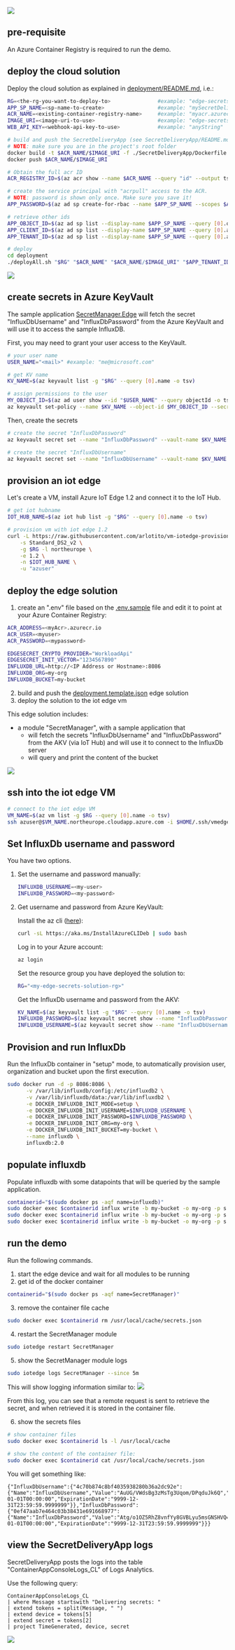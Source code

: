 ![](../images/e2e-demo-overall-diagram.png)

## pre-requisite
An Azure Container Registry is required to run the demo.

## deploy the cloud solution
Deploy the cloud solution as explained in [deployment/README.md](../deployment/README.md), i.e.:

```bash
RG=<the-rg-you-want-to-deploy-to>               #example: "edge-secrets-rg"
APP_SP_NAME=<sp-name-to-create>                 #example: "mySecretDeliveryApp"
ACR_NAME=<existing-container-registry-name>     #example: "myacr.azurecr.io"
IMAGE_URI=<image-uri-to-use>                    #example: "edge-secrets/secret-delivery-app:0.0.1"
WEB_API_KEY=<webhook-api-key-to-use>            #example: "anyString"

# build and push the SecretDeliveryApp (see SecretDeliveryApp/README.md)
# NOTE: make sure you are in the project's root folder
docker build -t $ACR_NAME/$IMAGE_URI -f ./SecretDeliveryApp/Dockerfile .
docker push $ACR_NAME/$IMAGE_URI

# Obtain the full acr ID 
ACR_REGISTRY_ID=$(az acr show --name $ACR_NAME --query "id" --output tsv)

# create the service principal with "acrpull" access to the ACR.
# NOTE: password is shown only once. Make sure you save it!
APP_PASSWORD=$(az ad sp create-for-rbac --name $APP_SP_NAME --scopes $ACR_REGISTRY_ID --role acrpull --query "password" --output tsv)

# retrieve other ids
APP_OBJECT_ID=$(az ad sp list --display-name $APP_SP_NAME --query [0].objectId -o tsv)
APP_CLIENT_ID=$(az ad sp list --display-name $APP_SP_NAME --query [0].appId -o tsv)
APP_TENANT_ID=$(az ad sp list --display-name $APP_SP_NAME --query [0].appOwnerTenantId -o tsv)

# deploy
cd deployment
./deployAll.sh "$RG" "$ACR_NAME" "$ACR_NAME/$IMAGE_URI" "$APP_TENANT_ID" "$APP_OBJECT_ID" "$APP_CLIENT_ID" "$APP_PASSWORD" "$WEB_API_KEY"
```

![](../images/samples-cloud-solution-diagram.png)

## create secrets in Azure KeyVault
The sample application [SecretManager.Edge](../Samples/SecretManager.Edge/Program.cs) will fetch the secret "InfluxDbUsername" and "InfluxDbPassword" from the Azure KeyVault and will use it to access the sample InfluxDB.

First, you may need to grant your user access to the KeyVault.
```bash
# your user name
USER_NAME="<mail>" #example: "me@microsoft.com"

# get KV name
KV_NAME=$(az keyvault list -g "$RG" --query [0].name -o tsv)

# assign permissions to the user
MY_OBJECT_ID=$(az ad user show --id "$USER_NAME" --query objectId -o tsv)
az keyvault set-policy --name $KV_NAME --object-id $MY_OBJECT_ID --secret-permissions delete get list set
```

Then, create the secrets
```bash
# create the secret "InfluxDbPassword"
az keyvault secret set --name "InfluxDbPassword" --vault-name $KV_NAME --value "my-password"

# create the secret "InfluxDbUsername"
az keyvault secret set --name "InfluxDbUsername" --vault-name $KV_NAME --value "my-user"
```

## provision an iot edge 
Let's create a VM, install Azure IoT Edge 1.2 and connect it to the IoT Hub.

```bash
# get iot hubname
IOT_HUB_NAME=$(az iot hub list -g "$RG" --query [0].name -o tsv)

# provision vm with iot edge 1.2
curl -L https://raw.githubusercontent.com/arlotito/vm-iotedge-provision/dev/scripts/vmedge.sh | bash -s -- \
    -s Standard_DS2_v2 \
    -g $RG -l northeurope \
    -e 1.2 \
    -n $IOT_HUB_NAME \
    -u "azuser"
```

## deploy the edge solution

1. create an ".env" file based on the [.env.sample](../Samples/.env.sample) file and edit it to point at your Azure Container Registry:

  ```bash
  ACR_ADDRESS=<myAcr>.azurecr.io
  ACR_USER=<myuser>
  ACR_PASSWORD=<mypassword>

  EDGESECRET_CRYPTO_PROVIDER="WorkloadApi"
  EDGESECRET_INIT_VECTOR="1234567890"
  INFLUXDB_URL=http://<IP Address or Hostname>:8086
  INFLUXDB_ORG=my-org
  INFLUXDB_BUCKET=my-bucket
  ```
2. build and push the [deployment.template.json](../Samples/deployment.template.json) edge solution
3. deploy the solution to the iot edge vm

This edge solution includes:
* a module "SecretManager", with a sample application that 
  * will fetch the secrets "InfluxDbUsername" and "InfluxDbPassword" from the AKV (via IoT Hub) and will use it to connect to the InfluxDb server
  * will query and print the content of the bucket

![](../images/samples-edge-solution-diagram.png)

## ssh into the iot edge VM 
```bash
# connect to the iot edge VM
VM_NAME=$(az vm list -g $RG --query [0].name -o tsv)
ssh azuser@$VM_NAME.northeurope.cloudapp.azure.com -i $HOME/.ssh/vmedge.key
```

## Set InfluxDb username and password
You have two options.

1. Set the username and password manually:
    ```bash
    INFLUXDB_USERNAME=<my-user>
    INFLUXDB_PASSWORD=<my-password>
    ```

2. Get username and password from Azure KeyVault:

    Install the az cli ([here](https://docs.microsoft.com/en-us/cli/azure/install-azure-cli-linux)):
    ```bash
    curl -sL https://aka.ms/InstallAzureCLIDeb | sudo bash
    ```

    Log in to your Azure account:
    ```bash
    az login
    ```

    Set the resource group you have deployed the solution to:
    ```bash
    RG="<my-edge-secrets-solution-rg>"
    ```

    Get the InfluxDb username and password from the AKV:
    ```bash
    KV_NAME=$(az keyvault list -g "$RG" --query [0].name -o tsv)
    INFLUXDB_PASSWORD=$(az keyvault secret show --name "InfluxDbPassword" --vault-name $KV_NAME --query value -o tsv)
    INFLUXDB_USERNAME=$(az keyvault secret show --name "InfluxDbUsername" --vault-name $KV_NAME --query value -o tsv)
    ```

## Provision and run InfluxDb
Run the InfluxDb container in "setup" mode, to automatically provision user, organization and bucket upon the first execution.

```bash
sudo docker run -d -p 8086:8086 \
      -v /var/lib/influxdb/config:/etc/influxdb2 \
      -v /var/lib/influxdb/data:/var/lib/influxdb2 \
      -e DOCKER_INFLUXDB_INIT_MODE=setup \
      -e DOCKER_INFLUXDB_INIT_USERNAME=$INFLUXDB_USERNAME \
      -e DOCKER_INFLUXDB_INIT_PASSWORD=$INFLUXDB_PASSWORD \
      -e DOCKER_INFLUXDB_INIT_ORG=my-org \
      -e DOCKER_INFLUXDB_INIT_BUCKET=my-bucket \
      --name influxdb \
      influxdb:2.0
```

## populate influxdb
Populate influxdb with some datapoints that will be queried by the sample application.

```bash
containerid="$(sudo docker ps -aqf name=influxdb)"
sudo docker exec $containerid influx write -b my-bucket -o my-org -p s 'myMeasurement,host=myHost testField="testData1" 1556896377'
sudo docker exec $containerid influx write -b my-bucket -o my-org -p s 'myMeasurement,host=myHost testField="testData2" 1556896399'
sudo docker exec $containerid influx write -b my-bucket -o my-org -p s 'myMeasurement,host=myHost testField="testData3" 1556896469'
```

## run the demo  
Run the following commands.

1. start the edge device and wait for all modules to be running
2. get id of the docker container
  ```bash
  containerid="$(sudo docker ps -aqf name=SecretManager)"
  ```
3. remove the container file cache
  ```bash
  sudo docker exec $containerid rm /usr/local/cache/secrets.json
  ```
4. restart the SecretManager module
  ```bash
  sudo iotedge restart SecretManager
  ```
5. show the SecretManager module logs
  ```bash
  sudo iotedge logs SecretManager --since 5m
  ```

  This will show logging information similar to:
  ![](../images/influxdb-sample-ok.png)

  From this log, you can see that a remote request is sent to retrieve the secret, and when retrieved it is stored in the container file.

6. show the secrets files
  ```bash
  # show container files
  sudo docker exec $containerid ls -l /usr/local/cache

  # show the content of the container file:
  sudo docker exec $containerid cat /usr/local/cache/secrets.json
  ```

  You will get something like:
  ```
  {"InfluxDbUsername":{"4c70b874c8bf4035938280b36a2dc92e":{"Name":"InfluxDbUsername","Value":"AuUG/VWdsBg3zMsTg3Uqom/DPqduJk6Q","Version":"4c70b874c8bf4035938280b36a2dc92e","ActivationDate":"0001-01-01T00:00:00","ExpirationDate":"9999-12-31T23:59:59.9999999"}},"InfluxDbPassword":{"0ef47aab7e464c03b38431e691668977":{"Name":"InfluxDbPassword","Value":"Atg/o1OZ5RhZ8vnfYy8GVBLyu5msGNSHVQ==","Version":"0ef47aab7e464c03b38431e691668977","ActivationDate":"0001-01-01T00:00:00","ExpirationDate":"9999-12-31T23:59:59.9999999"}}}
  ```

## view the SecretDeliveryApp logs
SecretDeliveryApp posts the logs into the table "ContainerAppConsoleLogs_CL" of Logs Analytics.

Use the following query:
```
ContainerAppConsoleLogs_CL
| where Message startswith "Delivering secrets: "
| extend tokens = split(Message, " ")
| extend device = tokens[5]
| extend secret = tokens[2]
| project TimeGenerated, device, secret
```

![](../images/secretdeliveryapp-logs.png)
